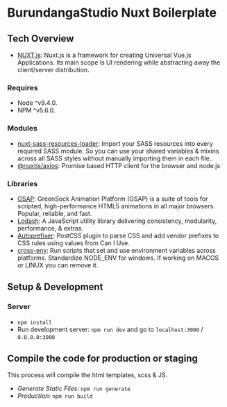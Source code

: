 # BurundangaStudio Nuxt Boilerplate

## Tech Overview
- [NUXT.js](https://nuxtjs.org//): Nuxt.js is a framework for creating Universal Vue.js Applications. Its main scope is UI rendering while abstracting away the client/server distribution.

### Requires
- Node ^v9.4.0.
- NPM ^v5.6.0.

### Modules
- [nuxt-sass-resources-loader](https://www.npmjs.com/package/nuxt-sass-resources-loader): Import your SASS resources into every required SASS module. So you can use your shared variables & mixins across all SASS styles without manually importing them in each file..
- [@nuxtjs/axios](https://axios.nuxtjs.org/options.html): Promise based HTTP client for the browser and node.js

### Libraries
- [GSAP](https://greensock.com/): GreenSock Animation Platform (GSAP) is a suite of tools for scripted, high-performance HTML5 animations in all major browsers. Popular, reliable, and fast.
- [Lodash](https://lodash.com/): A JavaScript utility library delivering consistency, modularity, performance, & extras.
- [Autoprefixer](https://www.npmjs.com/package/autoprefixer): PostCSS plugin to parse CSS and add vendor prefixes to CSS rules using values from Can I Use.
- [cross-env](https://www.npmjs.com/package/cross-env): Run scripts that set and use environment variables across platforms. Standardize NODE_ENV for windows. If working on MACOS or LINUX you can remove it.


## Setup & Development

### Server
- `npm install`
- Run development server: `npm run dev` and go to `localhost:3000` / `0.0.0.0:3000`
    

## Compile the code for production or staging
This process will compile the html templates, scss & JS.

- *Generate Static Files:* `npm run generate`
- *Production:* `npm run build`
